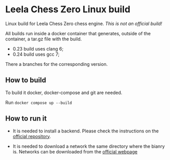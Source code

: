 # Leela Chess Zero Linux build

Linux build for Leela Chess Zero chess engine. *This is not an official build!*

All builds run inside a docker container that generates, outside of the container, a tar.gz file with the build.

* 0.23 build uses clang 6; 
* 0.24 build uses gcc 7;


There a branches for the corresponding version.


## How to build

To build it docker, docker-compose and git are needed.

Run `docker compose up --build`


## How to run it

* It is needed to install a backend. Please check the instructions on the [official repository](https://github.com/LeelaChessZero/lc0/blob/master/README.md).

* It is needed to download a network the same directory where the bianry is. Networks can be downloaded from the [official webpage](https://lczero.org/play/networks/bestnets/)

